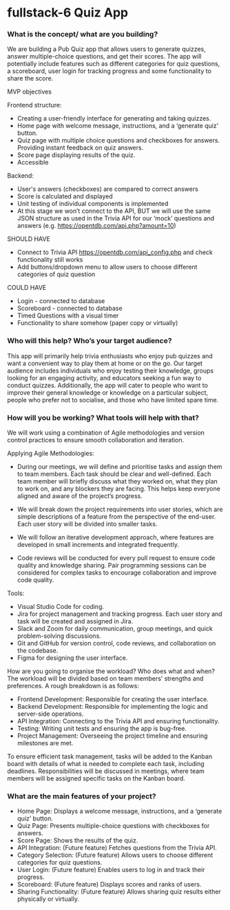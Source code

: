 # fullstack-6 Quiz App

### What is the concept/ what are you building?

We are building a Pub Quiz app that allows users to generate quizzes, answer multiple-choice questions, and get their scores. The app will potentially include features such as different categories for quiz questions, a scoreboard, user login for tracking progress and some functionality to share the score.

MVP objectives

Frontend structure: 
- Creating a user-friendly interface for generating and taking quizzes.
- Home page with welcome message, instructions, and a ‘generate quiz’ button.
- Quiz page with multiple choice questions and checkboxes for answers. Providing instant feedback on quiz answers.
- Score page displaying results of the quiz.
- Accessible
 
Backend: 
- User's answers (checkboxes) are compared to correct answers 
- Score is calculated and displayed 
- Unit testing of individual components is implemented 
- At this stage we won’t connect to the API, BUT we will use the same JSON structure as used in the Trivia API for our ‘mock’ questions and answers (e.g. https://opentdb.com/api.php?amount=10)  

SHOULD HAVE 
- Connect to Trivia API https://opentdb.com/api_config.php and check functionality still works 
- Add buttons/dropdown menu to allow users to choose different categories of quiz question 
 
COULD HAVE 
- Login - connected to database 
- Scoreboard - connected to database
- Timed Questions with a visual  timer
- Functionality to share somehow (paper copy or virtually) 

### Who will this help? Who’s your target audience?

This app will primarily help trivia enthusiasts who enjoy pub quizzes and want a convenient way to play them at home or on the go. Our target audience includes individuals who enjoy testing their knowledge, groups looking for an engaging activity, and educators seeking a fun way to conduct quizzes. Additionally, the app will cater to people who want to improve their general knowledge or knowledge on a particular subject, people who prefer not to socialise, and those who have limited spare time.

### How will you be working?  What tools will help with that? 

We will work using a combination of Agile methodologies and version control practices to ensure smooth collaboration and iteration. 

Applying Agile Methodologies:

- During our meetings, we will define and prioritise tasks and assign them to team members. Each task should be clear and well-defined. Each team member will briefly discuss what they worked on, what they plan to work on, and any blockers they are facing. This helps keep everyone aligned and aware of the project’s progress.

 - We will break down the project requirements into user stories, which are simple descriptions of a feature from the perspective of the end-user. Each user story will be divided into smaller tasks.

- We will follow an iterative development approach, where features are developed in small increments and integrated frequently. 

- Code reviews will be conducted for every pull request to ensure code quality and knowledge sharing. Pair programming sessions can be considered for complex tasks to encourage collaboration and improve code quality.
	
Tools:

- Visual Studio Code for coding.
- Jira for project management and tracking progress. Each user story and task will be created and assigned in Jira.
- Slack and Zoom for daily communication, group meetings, and quick problem-solving discussions.
- Git and GitHub for version control, code reviews, and collaboration on the codebase.
- Figma for designing the user interface.


How are you going to organise the workload? Who does what and when?
The workload will be divided based on team members’ strengths and preferences. A rough breakdown is as follows:

- Frontend Development: Responsible for creating the user interface.
- Backend Development: Responsible for implementing the logic and server-side operations.
- API Integration: Connecting to the Trivia API and ensuring functionality.
- Testing: Writing unit tests and ensuring the app is bug-free.
- Project Management: Overseeing the project timeline and ensuring milestones are met.

To ensure efficient task management, tasks will be added to the Kanban board with details of what is needed to complete each task, including deadlines. Responsibilities will be discussed in meetings, where team members will be assigned specific tasks on the Kanban board.

### What are the main features of your project?
- Home Page: Displays a welcome message, instructions, and a ‘generate quiz’  button.
- Quiz Page: Presents multiple-choice questions with checkboxes for answers.
- Score Page: Shows the results of the quiz.
- API Integration: (Future feature) Fetches questions from the Trivia API.
- Category Selection: (Future feature) Allows users to choose different categories for quiz questions.
- User Login: (Future feature) Enables users to log in and track their progress.
- Scoreboard: (Future feature) Displays scores and ranks of users.
- Sharing Functionality: (Future feature) Allows sharing quiz results either physically or virtually.

